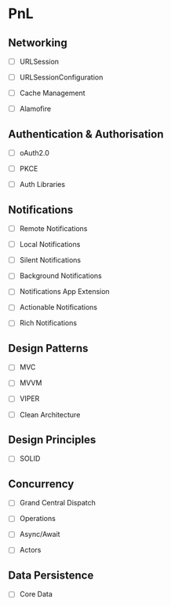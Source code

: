 # PnL


## Networking
- [ ] URLSession
- [ ] URLSessionConfiguration
- [ ] Cache Management
- [ ] Alamofire


## Authentication & Authorisation
- [ ] oAuth2.0
- [ ] PKCE
- [ ] Auth Libraries


## Notifications
- [ ] Remote Notifications
- [ ] Local Notifications
- [ ] Silent Notifications
- [ ] Background Notifications
- [ ] Notifications App Extension
- [ ] Actionable Notifications
- [ ] Rich Notifications


## Design Patterns
- [ ] MVC
- [ ] MVVM
- [ ] VIPER
- [ ] Clean Architecture


## Design Principles
- [ ] SOLID


## Concurrency
- [ ] Grand Central Dispatch
- [ ] Operations
- [ ] Async/Await
- [ ] Actors


## Data Persistence
- [ ] Core Data

